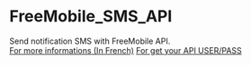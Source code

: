 # FreeMobile_SMS_API
Send notification SMS with FreeMobile API.  
[For more informations (In French)](http://freenews.fr/freenews-edition-nationale-299/free-mobile-170/nouvelle-option-notifications-par-sms-chez-free-mobile-14817)
[For get your API USER/PASS](https://mobile.free.fr/moncompte/)
